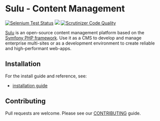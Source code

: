# Sulu - Content Management

[![Selenium Test Status](https://saucelabs.com/buildstatus/sulu-cmf)](https://saucelabs.com/u/sulu-cmf)
[![](https://travis-ci.org/sulu-io/sulu-standard.png)](https://travis-ci.org/sulu-io/sulu-standard)
[![Scrutinizer Code Quality](https://scrutinizer-ci.com/g/sulu-io/sulu-standard/badges/quality-score.png?s=3039e48d6515ea846578ca06f3c5bd5442ad3c5b)](https://scrutinizer-ci.com/g/sulu-io/sulu-standard/)

[Sulu](http://sulu.io/) is an open-source content management platform based on the
[Symfony PHP framework](http://cmf.symfony.com/). Use it as a CMS to develop and
manage enterprise multi-sites or as a development environment to create reliable
and high-performant web-apps.

## Installation

For the install guide and reference, see:

* [installation guide](http://docs.sulu.io/en/latest/book/getting-started/index.html)

## Contributing

Pull requests are welcome. Please see our [CONTRIBUTING](https://github.com/sulu-io/sulu-standard/blob/develop/CONTRIBUTING.md) guide.
